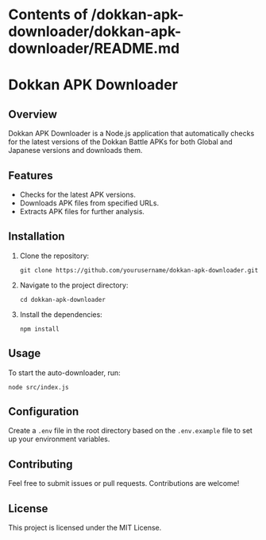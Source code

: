 # Contents of /dokkan-apk-downloader/dokkan-apk-downloader/README.md

# Dokkan APK Downloader

## Overview
Dokkan APK Downloader is a Node.js application that automatically checks for the latest versions of the Dokkan Battle APKs for both Global and Japanese versions and downloads them.

## Features
- Checks for the latest APK versions.
- Downloads APK files from specified URLs.
- Extracts APK files for further analysis.

## Installation
1. Clone the repository:
   ```
   git clone https://github.com/yourusername/dokkan-apk-downloader.git
   ```
2. Navigate to the project directory:
   ```
   cd dokkan-apk-downloader
   ```
3. Install the dependencies:
   ```
   npm install
   ```

## Usage
To start the auto-downloader, run:
```
node src/index.js
```

## Configuration
Create a `.env` file in the root directory based on the `.env.example` file to set up your environment variables.

## Contributing
Feel free to submit issues or pull requests. Contributions are welcome!

## License
This project is licensed under the MIT License.